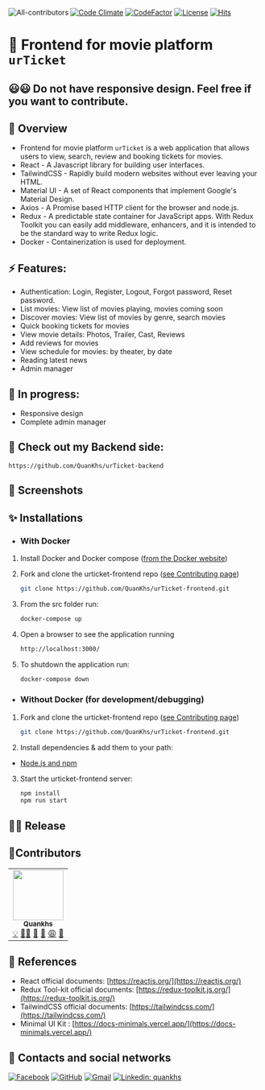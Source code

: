 <!-- ALL-CONTRIBUTORS-BADGE:START - Do not remove or modify this section -->

![All-contributors](https://img.shields.io/badge/contributors-1-blue.svg)
[![Code Climate](https://img.shields.io/github/commit-activity/w/quankhs/urticket-frontend?color=orange)](https://img.shields.io/github/commit-activity/w/quankhs/urticket-frontend?color=orange)
[![CodeFactor](https://www.codefactor.io/repository/github/quankhs/urticket-frontend/badge)](https://www.codefactor.io/repository/github/quankhs/urticket-frontend)
[![License](https://img.shields.io/github/license/quankhs/urticket-frontend?color=blue)](https://img.shields.io/github/license/quankhs/urticket-frontend?color=blue)
[![Hits](https://hits.seeyoufarm.com/api/count/incr/badge.svg?url=https%3A%2F%2Fgithub.com%2FQuanKhs%2FurTicket-frontend&count_bg=%2379C83D&title_bg=%23555555&icon=&icon_color=%23E7E7E7&title=hits&edge_flat=false)](https://hits.seeyoufarm.com)

<!-- ALL-CONTRIBUTORS-BADGE:END -->

# 🍿 Frontend for movie platform `urTicket`

## 😃😃 Do not have responsive design. Feel free if you want to contribute.

## 🚀 Overview

- Frontend for movie platform `urTicket` is a web application that allows users to view, search, review and booking tickets for movies.
- React - A Javascript library for building user interfaces.
- TailwindCSS - Rapidly build modern websites without ever leaving your HTML.
- Material UI - A set of React components that implement Google's Material Design.
- Axios - A Promise based HTTP client for the browser and node.js.
- Redux - A predictable state container for JavaScript apps. With Redux Toolkit you can easily add middleware, enhancers, and it is intended to be the standard way to write Redux logic.
- Docker - Containerization is used for deployment.

## ⚡ Features:

- Authentication: Login, Register, Logout, Forgot password, Reset password.
- List movies: View list of movies playing, movies coming soon
- Discover movies: View list of movies by genre, search movies
- Quick booking tickets for movies
- View movie details: Photos, Trailer, Cast, Reviews
- Add reviews for movies
- View schedule for movies: by theater, by date
- Reading latest news
- Admin manager

## 🔨 In progress:

- Responsive design
- Complete admin manager

## 🚒 Check out my Backend side:

```
https://github.com/QuanKhs/urTicket-backend
```

## 📸 Screenshots

## ✨ Installations

- ### With Docker

1. Install Docker and Docker compose ([from the Docker website](https://www.docker.com/get-started))

2. Fork and clone the urticket-frontend repo ([see Contributing page](CONTRIBUTING.md))
   ```bash
   git clone https://github.com/QuanKhs/urTicket-frontend.git
   ```
3. From the src folder run:

   ```bash
   docker-compose up
   ```

4. Open a browser to see the application running

   ```bash
   http://localhost:3000/
   ```

5. To shutdown the application run:
   ```bash
   docker-compose down
   ```

- ### Without Docker (for development/debugging)

1. Fork and clone the urticket-frontend repo ([see Contributing page](CONTRIBUTING.md))

   ```bash
   git clone https://github.com/QuanKhs/urTicket-frontend.git
   ```

2. Install dependencies & add them to your path:

- [Node.js and npm](https://nodejs.org/en/download/)

3. Start the urticket-frontend server:

   ```bash
   npm install
   npm run start
   ```

## 🏳‍🌈 Release

<!-- 1. ### Docker hub: [Docker image](https://hub.docker.com/r/quankhs/urticket-backend-dev) -->

## 🥇Contributors

<table>
  <tr>
    <td align="center"><a href="https://github.com/quankhs"><img src="https://avatars.githubusercontent.com/u/60533507?v=4?s=100" width="100px;" alt=""/><br /><sub><b>Quankhs</b></sub></a><br />
      <a href="#" title="Ideas">💡</a>
      <a href="#" title="Coding">👨‍💻</a>
      <a href="#" title="Planning">💭</a>
      <a href="#" title="Fix bugs">🐛</a>
      <a href="#" title="Scares">😩</a>
      <a href="#" title="Angry">👿</a>
    </td>
  </tr>
</table>

## 🙏 References

- React official documents: [https://reactjs.org/](https://reactjs.org/)
- Redux Tool-kit official documents: [https://redux-toolkit.js.org/](https://redux-toolkit.js.org/)
- TailwindCSS official documents: [https://tailwindcss.com/](https://tailwindcss.com/)
- Minimal UI Kit : [https://docs-minimals.vercel.app/](https://docs-minimals.vercel.app/)

## 🤝 Contacts and social networks

[![Facebook](https://img.shields.io/badge/-quankhs-blue?style=flat-square&logo=Facebook&logoColor=white&link=https://www.facebook.com/quanphamluong)](https://facebook.com/quanphamluong)
[![GitHub](https://img.shields.io/badge/-quankhs-success?style=flat-square&logo=Github&logoColor=white&link=https://www.linkedin.com/in/quankhs/)](https://github.com/quankhs)
[![Gmail](https://img.shields.io/badge/-quanphamluong-red?style=flat-square&logo=Gmail&logoColor=white&link=https://www.linkedin.com/in/quankhs/)](mailto:quanphamluong@gmail.com)
[![Linkedin: quankhs](https://img.shields.io/badge/-quankhs-blue?style=flat-square&logo=Linkedin&logoColor=white&link=https://www.linkedin.com/in/quankhs/)](https://www.linkedin.com/in/quankhs/)
